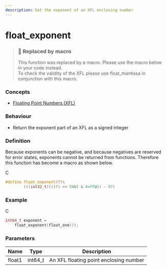 ```yaml
---
description: Get the exponent of an XFL enclosing number
---
```


# float\_exponent

> ### 🚧 Replaced by macro
>
> This function was replaced by a macro. Please use the macro below in your code instead.\
> To check the validity of the XFL please use float\_mantissa in conjunction with this macro.

### Concepts

* [Floating Point Numbers (XFL)](../../concepts-and-docs/floating-point-numbers-xfl.md)

### Behaviour

* Return the exponent part of an XFL as a signed integer

### Definition

Because exponents can be negative, and because negatives are reserved for error states, exponents cannot be returned from functions. Therefore this function has become a macro as shown below.

C

```c
#define float_exponent(f)\
        (((int32_t)(((f) >> 54U) & 0xFFU)) - 97)
```

### Example

C

```c
int64_t exponent =
    float_exponent(float_one());
```

### Parameters

| Name   | Type     | Description                            |
| ------ | -------- | -------------------------------------- |
| float1 | int64\_t | An XFL floating point enclosing number |
